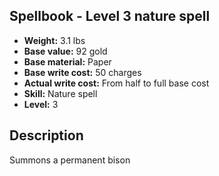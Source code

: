 ## Spellbook - Level 3 nature spell

- **Weight:** 3.1 lbs
- **Base value:** 92 gold
- **Base material:** Paper
- **Base write cost:** 50 charges
- **Actual write cost:** From half to full base cost
- **Skill:** Nature spell
- **Level:** 3

## Description

Summons a permanent bison
